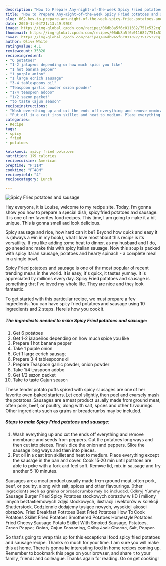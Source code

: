 ```yaml
---
description: "How to Prepare Any-night-of-the-week Spicy Fried potatoes and sausage"
title: "How to Prepare Any-night-of-the-week Spicy Fried potatoes and sausage"
slug: 662-how-to-prepare-any-night-of-the-week-spicy-fried-potatoes-and-sausage
date: 2020-11-04T21:13:49.920Z
image: https://img-global.cpcdn.com/recipes/06db8a5f6c011682/751x532cq70/spicy-fried-potatoes-and-sausage-recipe-main-photo.jpg
thumbnail: https://img-global.cpcdn.com/recipes/06db8a5f6c011682/751x532cq70/spicy-fried-potatoes-and-sausage-recipe-main-photo.jpg
cover: https://img-global.cpcdn.com/recipes/06db8a5f6c011682/751x532cq70/spicy-fried-potatoes-and-sausage-recipe-main-photo.jpg
author: Olive White
ratingvalue: 4.1
reviewcount: 35320
recipeingredient:
- "6 potatoes"
- "1-2 jalapeos depending on how much spice you like"
- "1 hot banana pepper"
- "1 purple onion"
- "1 large ecrich sausage"
- "3-4 tablespoons oil"
- "Teaspoon garlic powder onion powder"
- "1/4 teaspoon adobo"
- "1/2 sazon packet"
- "to taste Cajun season"
recipeinstructions:
- "Wash everything up and cut the ends off everything and remove membrane and seeds from peppers. Cut the potatoes long ways and then cut into pieces. Finely dice the onion and peppers. Slice the sausage long ways and then into pieces."
- "Put oil in a cast iron skillet and heat to medium. Place everything except the sausage in the pan and cover. Cook 15-20 min until potatoes are able to poke with a fork and feel soft. Remove lid, mix in sausage and fry another 5-10 minutes."
categories:
- Recipe
tags:
- spicy
- fried
- potatoes

katakunci: spicy fried potatoes 
nutrition: 159 calories
recipecuisine: American
preptime: "PT11M"
cooktime: "PT48M"
recipeyield: "4"
recipecategory: Lunch

---
```



![Spicy Fried potatoes and sausage](https://img-global.cpcdn.com/recipes/06db8a5f6c011682/751x532cq70/spicy-fried-potatoes-and-sausage-recipe-main-photo.jpg)

Hey everyone, it is Louise, welcome to my recipe site. Today, I'm gonna show you how to prepare a special dish, spicy fried potatoes and sausage. It is one of my favorites food recipes. This time, I am going to make it a bit unique. This is gonna smell and look delicious.

Spicy sausage and rice, how hard can it be? Beyond how quick and easy it is (always a win in my book), what I love most about this recipe is its versatility. If you like adding some heat to dinner, as my husband and I do, go ahead and make this with spicy Italian sausage. Now this soup is packed with spicy Italian sausage, potatoes and hearty spinach - a complete meal in a single bowl.

Spicy Fried potatoes and sausage is one of the most popular of recent trending meals in the world. It is easy, it's quick, it tastes yummy. It is appreciated by millions every day. Spicy Fried potatoes and sausage is something that I've loved my whole life. They are nice and they look fantastic.


To get started with this particular recipe, we must prepare a few ingredients. You can have spicy fried potatoes and sausage using 10 ingredients and 2 steps. Here is how you cook it.

<!--inarticleads1-->

##### The ingredients needed to make Spicy Fried potatoes and sausage:

1. Get 6 potatoes
1. Get 1-2 jalapeños depending on how much spice you like
1. Prepare 1 hot banana pepper
1. Take 1 purple onion
1. Get 1 large ecrich sausage
1. Prepare 3-4 tablespoons oil
1. Prepare Teaspoon garlic powder, onion powder
1. Take 1/4 teaspoon adobo
1. Get 1/2 sazon packet
1. Take to taste Cajun season


These tender potato puffs spiked with spicy sausages are one of her favorite oven-baked starters. Let cool slightly, then peel and coarsely mash the potatoes. Sausages are a meat product usually made from ground meat, often pork, beef, or poultry, along with salt, spices and other flavourings. Other ingredients such as grains or breadcrumbs may be included. 

<!--inarticleads2-->

##### Steps to make Spicy Fried potatoes and sausage:

1. Wash everything up and cut the ends off everything and remove membrane and seeds from peppers. Cut the potatoes long ways and then cut into pieces. Finely dice the onion and peppers. Slice the sausage long ways and then into pieces.
1. Put oil in a cast iron skillet and heat to medium. Place everything except the sausage in the pan and cover. Cook 15-20 min until potatoes are able to poke with a fork and feel soft. Remove lid, mix in sausage and fry another 5-10 minutes.


Sausages are a meat product usually made from ground meat, often pork, beef, or poultry, along with salt, spices and other flavourings. Other ingredients such as grains or breadcrumbs may be included. Odkryj Yummy Sausage Burger Fried Spicy Potatoes stockowych obrazów w HD i miliony innych beztantiemowych zdjęć stockowych, ilustracji i wektorów w kolekcji Shutterstock. Codziennie dodajemy tysiące nowych, wysokiej jakości obrazów. Fried Breakfast Potatoes Best Fried Potatoes How To Cook Potatoes Skillet Fried Potatoes Smothered Potatoes Homestyle Potatoes Fried Cheesy Sausage Potato Skillet With Smoked Sausage, Potatoes, Green Pepper, Onion, Cajun Seasoning, Colby Jack Cheese, Salt, Pepper. 

So that's going to wrap this up for this exceptional food spicy fried potatoes and sausage recipe. Thanks so much for your time. I am sure you will make this at home. There is gonna be interesting food in home recipes coming up. Remember to bookmark this page on your browser, and share it to your family, friends and colleague. Thanks again for reading. Go on get cooking!
